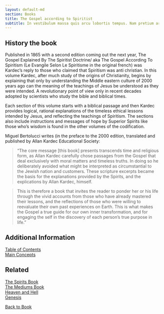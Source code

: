 ```yaml
---
layout: default-md
section: Books
title: The Gospel according to Spiritist
subtitle: In vestibulum massa quis arcu lobortis tempus. Nam pretium arcu in odio vulputate luctus.
---
```


## History the book

Published in 1865 with a second edition coming out the next year, The Gospel Explained By The Spiritist Doctrine/ aka The Gospel According To Spiritism (Le Evangile Selon Le Spiritisme in the original french) was Kardec’s reply to those who claimed that Spiritism was anti christian. In this volume Kardec, after much study of the origins of Christianity, begins by explaining that only by understanding the Middle eastern culture of 2000 years ago can the meaning of the teachings of Jesus be understood as they were intended. A revolutionary point of view only in recent decades adopted by scientists who study the bible and biblical times.

Each section of this volume starts with a biblical passage and then Kardec provides logical, rational explanations of the timeless ethical lessons intended by Jesus, and reflecting the teachings of Spiritism. The sections also include instructions and messages of hope by Superior Spirits like those who’s wisdom is found in the other volumes of the codification.

Miguel Bertolucci writes (in the preface to the 2000 edition, translated and published by Allan Kardec Educational Society:

> “The core message [this book] presents transcends time and religious form, as Allan Kardec carefully chose passages from the Gospel that deal exclusively with moral matters and timeless truths. In doing so he deliberately avoided what might be interpreted as circumstantial to the Jewish nation and customers. These scripture excerpts became the basis for the explanations provided by the Spirits, and the explications by Allan Kardec, himself.  

> This is therefore a book that invites the reader to ponder her or his life through the vivid accounts from those who have already mastered their lessons, and the reflections of those who were willing to reevaluate their own past experiences on Earth. This is what makes the Gospel a true guide for our own inner transformation, and for engaging the self in the discovery of each person’s true purpose in life.”


## Additional Information
[Table of Contents](contents)  
[Main Concepts](concepts)  

## Related

[The Spirits Book](../spirits-book)  
[The Mediums Book](../mediums-book)  
[Heaven and Hell](../heaven-and-hell)  
[Genesis](../genesis)  


<a href="./" class="button">Back to Book</a>

